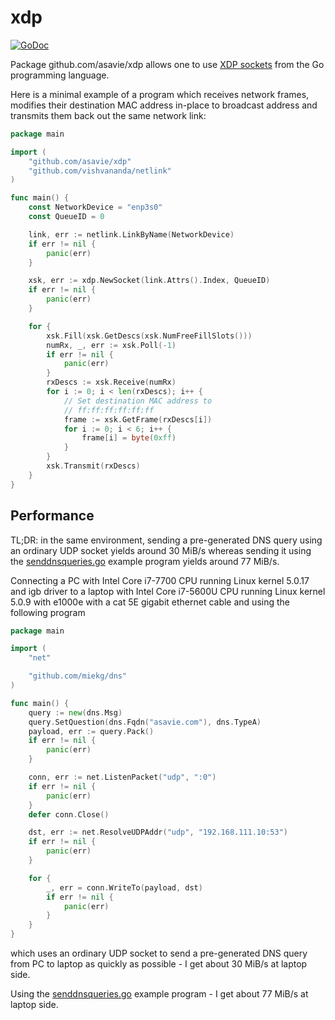 # xdp

[![GoDoc](https://godoc.org/github.com/asavie/xdp?status.svg)](https://godoc.org/github.com/asavie/xdp)

Package github.com/asavie/xdp allows one to use [XDP sockets](https://lwn.net/Articles/750845/) from the Go programming language.

Here is a minimal example of a program which receives network frames, modifies
their destination MAC address in-place to broadcast address and transmits them
back out the same network link:
```go
package main

import (
	"github.com/asavie/xdp"
	"github.com/vishvananda/netlink"
)

func main() {
	const NetworkDevice = "enp3s0"
	const QueueID = 0

	link, err := netlink.LinkByName(NetworkDevice)
	if err != nil {
		panic(err)
	}

	xsk, err := xdp.NewSocket(link.Attrs().Index, QueueID)
	if err != nil {
		panic(err)
	}

	for {
		xsk.Fill(xsk.GetDescs(xsk.NumFreeFillSlots()))
		numRx, _, err := xsk.Poll(-1)
		if err != nil {
			panic(err)
		}
		rxDescs := xsk.Receive(numRx)
		for i := 0; i < len(rxDescs); i++ {
			// Set destination MAC address to
			// ff:ff:ff:ff:ff:ff
			frame := xsk.GetFrame(rxDescs[i])
			for i := 0; i < 6; i++ {
				frame[i] = byte(0xff)
			}
		}
		xsk.Transmit(rxDescs)
	}
}
```

## Performance

TL;DR: in the same environment, sending a pre-generated DNS query using an
ordinary UDP socket yields around 30 MiB/s whereas sending it using the
[senddnsqueries.go](https://github.com/asavie/xdp/blob/master/examples/senddnsqueries/senddnsqueries.go)
example program yields around 77 MiB/s.

Connecting a PC with Intel Core i7-7700 CPU running Linux kernel 5.0.17 and igb
driver to a laptop with Intel Core i7-5600U CPU running Linux kernel 5.0.9 with
e1000e with a cat 5E gigabit ethernet cable and using the following program
```go
package main

import (
	"net"

	"github.com/miekg/dns"
)

func main() {
	query := new(dns.Msg)
	query.SetQuestion(dns.Fqdn("asavie.com"), dns.TypeA)
	payload, err := query.Pack()
	if err != nil {
		panic(err)
	}

	conn, err := net.ListenPacket("udp", ":0")
	if err != nil {
		panic(err)
	}
	defer conn.Close()

	dst, err := net.ResolveUDPAddr("udp", "192.168.111.10:53")
	if err != nil {
		panic(err)
	}

	for {
		_, err = conn.WriteTo(payload, dst)
		if err != nil {
			panic(err)
		}
	}
}
```
which uses an ordinary UDP socket to send a pre-generated DNS query from PC to
laptop as quickly as possible - I get about 30 MiB/s at laptop side.

Using the [senddnsqueries.go](https://github.com/asavie/xdp/blob/master/examples/senddnsqueries/senddnsqueries.go)
example program - I get about 77 MiB/s at laptop side.

